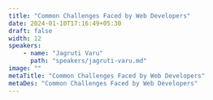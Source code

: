 ```yaml
---
title: "Common Challenges Faced by Web Developers"
date: 2024-01-10T17:16:49+05:30
draft: false
width: 12
speakers:
    - name: "Jagruti Varu"
      path: "speakers/jagruti-varu.md"
image: ""
metaTitle: "Common Challenges Faced by Web Developers"
metaDes: "Common Challenges Faced by Web Developers"
---
```



